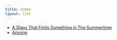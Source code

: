```yaml
---
title: Index
layout: list
---
```


- [A Glass That Folds Something in The Summertime](/painting/a-glass-that-folds-something-in-the-summertime.html)
- [Anyone](/painting/anyone.html)